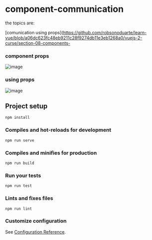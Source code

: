 # component-communication

the topics are:

[comunication using props](https://github.com/robsonoduarte/learn-vue/blob/a06dc623fc48eb9211c28f9274db11e3eb1268a0/vuejs-2-curse/section-08-components-

### component props
![image](https://user-images.githubusercontent.com/797845/229001421-e9fb2f09-b2af-468f-a8b6-a77d4a96e61b.png)

### using props
![image](https://user-images.githubusercontent.com/797845/229001722-fb66d2a6-f98a-4d0f-8757-2ad8acc53007.png)


## Project setup
```
npm install
```

### Compiles and hot-reloads for development
```
npm run serve
```

### Compiles and minifies for production
```
npm run build
```

### Run your tests
```
npm run test
```

### Lints and fixes files
```
npm run lint
```

### Customize configuration
See [Configuration Reference](https://cli.vuejs.org/config/).
